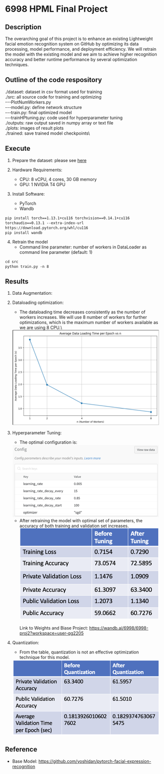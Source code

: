 # 6998 HPML Final Project

## Description

The overarching goal of this project is to enhance an existing Lightweight facial emotion recognition system on GitHub by optimizing its data processing, model performance, and deployment efficiency. We will retrain the model with the existing model and we aim to achieve higher recognition accuracy and better runtime performance by several optimization techniques. 

## Outline of the code respository

./dataset: dataset in csv format used for training\
./src: all source code for training and optimizing\
---PlotNumWorkers.py\
---model.py: define network structure\
---train.py: final optimized model\
---trainHPtuning.py: code used for hyperparameter tuning\
./outputs: raw output saved in numpy array or text file\
./plots: images of result plots\
./trained: save trained model checkpoints\

## Execute

1. Prepare the dataset: please see [here](./dataset/README.md)

2. Hardware Requirements:
   * CPU: 8 vCPU, 4 cores, 30 GB memory
   * GPU: 1 NVIDIA T4 GPU
     
3. Install Software:
   * PyTorch
   * Wandb
```
pip install torch==1.13.1+cu116 torchvision==0.14.1+cu116 torchaudio==0.13.1 --extra-index-url 	https://download.pytorch.org/whl/cu116
pip install wandb
```

4. Retrain the model
   * Command line parameter: number of workers in DataLoader as command line parameter (default: 1)
```
cd src
python train.py -n 8
```

## Results
1. Data Augmentation: 
2. Dataloading optimization:
   * The dataloading time decreases consistently as the number of workers increases. We will use 8 number of workers for further optimizations, which is the maximum number of workers available as we are using 8 CPU.\
   <img src="./plots/NumWorkersvsTime.png">
   
3. Hyperparameter Tuning:
   * The optimal configuration is:
   <img src="./plots/HPconfig.png">

   * After retraining the model with optimal set of parameters, the accuracy of both training and validation set increases. \
   <img src="./plots/HPaccuracy.png"> \
\
   Link to Weights and Biase Project: https://wandb.ai/6998/6998-proj2?workspace=user-qg2205 

4. Quantization:
   * From the table, quantization is not an effective optimization technique for this model. 
   <img src="./plots/quanAccuracy.png">
   
## Reference

* Base Model: https://github.com/yoshidan/pytorch-facial-expression-recognition
